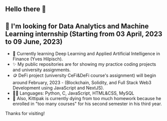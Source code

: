 ## Hello there 👋

## 👯 I'm looking for Data Analytics and Machine Learning internship (Starting from 03 April, 2023 to 09 June, 2023)

- 📖 Currently learning Deep Learning and Applied Artificial Intelligence in Finance (Yves Hilpisch).
- ✨ My public repositories are for showing my practice coding projects and university assignments.
- 🪙 DeFi project (university CeFi&DeFi course's assignment) will begin around February, 2023 - (Blockchain, Solidity, and Full Stack Web3 Development using JavaScript and NextJS).
- 👨‍💻 Languages: Python, C, JavaScript, HTML&CSS, MySQL
- 🤵 Also, Kittipak is currently dying from too much homework because he enrolled in "too many courses" for his second semester in his third year.
 

Thanks for visiting!

<!--
**AlienX77-cmd/AlienX77-cmd** is a ✨ _special_ ✨ repository because its `README.md` (this file) appears on your GitHub profile.

Here are some ideas to get you started:

- 🔭 I’m currently working on ...
- 🌱 I’m currently learning ...
- 👯 I’m looking to collaborate on ...
- 🤔 I’m looking for help with ...
- 💬 Ask me about ...
- 📫 How to reach me: ...
- 😄 Pronouns: ...
- ⚡ Fun fact: ...
-->

